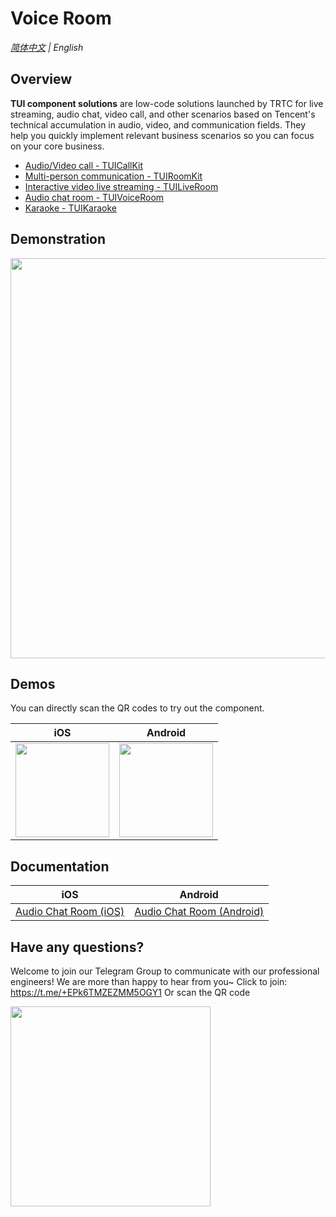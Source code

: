 # Voice Room
_[简体中文](README.md) | English_

## Overview

**TUI component solutions** are low-code solutions launched by TRTC for live streaming, audio chat, video call, and other scenarios based on Tencent's technical accumulation in audio, video, and communication fields. They help you quickly implement relevant business scenarios so you can focus on your core business.

- [Audio/Video call - TUICallKit](https://github.com/tencentyun/TUICalling/)
- [Multi-person communication - TUIRoomKit](https://github.com/tencentyun/TUIRoom/)
- [Interactive video live streaming - TUILiveRoom](https://github.com/tencentyun/TUILiveRoom/)
- [Audio chat room - TUIVoiceRoom](https://github.com/tencentyun/TUIVoiceRoom/)
- [Karaoke - TUIKaraoke](https://github.com/tencentyun/TUIKaraoke/)


## Demonstration

<img src="https://qcloudimg.tencent-cloud.cn/raw/692c5d6086ff4410c2151645280c7ff0.png" width="640" />


## Demos
You can directly scan the QR codes to try out the component.

| iOS                                                          | Android                                                      |
| ------------------------------------------------------------ | ------------------------------------------------------------ |
| <img src="https://liteav.sdk.qcloud.com/doc/res/trtc/picture/zh-cn/app_download_ios.png" width="150" /> | <img src="https://main.qcloudimg.com/raw/8a603ced0a61983018c794df842f7029.png" width="150" /> |

## Documentation

| iOS                                                          | Android                                                      |
| ------------------------------------------------------------ | ------------------------------------------------------------ |
| [Audio Chat Room (iOS)](https://www.tencentcloud.com/document/product/647/37287)| [Audio Chat Room (Android)](https://www.tencentcloud.com/document/product/647/37286)|

## Have any questions?
Welcome to join our Telegram Group to communicate with our professional engineers! We are more than happy to hear from you~
Click to join: https://t.me/+EPk6TMZEZMM5OGY1
Or scan the QR code

<img src="https://qcloudimg.tencent-cloud.cn/raw/9c67ed5746575e256b81ce5a60216c5a.jpg" width="320"/>

